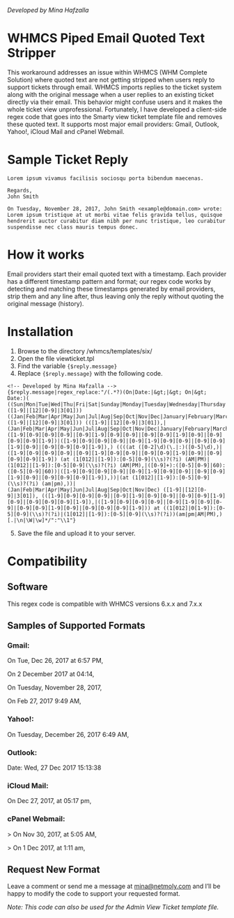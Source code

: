 *Developed by Mina Hafzalla*

# WHMCS Piped Email Quoted Text Stripper
This workaround addresses an issue within WHMCS (WHM Complete Solution) where quoted text are not getting stripped when users reply to support tickets through email. WHMCS imports replies to the ticket system along with the original message when a user replies to an existing ticket directly via their email. This behavior might confuse users and it makes the whole ticket view unprofessional. Fortunately, I have developed a client-side regex code that goes into the Smarty view ticket template file and removes these quoted text. It supports most major email providers: Gmail, Outlook, Yahoo!, iCloud Mail and cPanel Webmail.


# Sample Ticket Reply
```
Lorem ipsum vivamus facilisis sociosqu porta bibendum maecenas.

Regards,
John Smith

On Tuesday, November 28, 2017, John Smith <example@domain.com> wrote:
Lorem ipsum tristique at ut morbi vitae felis gravida tellus, quisque hendrerit auctor curabitur diam nibh per nunc tristique, leo curabitur suspendisse nec class mauris tempus donec.
```

# How it works
Email providers start their email quoted text with a timestamp. Each provider has a different timestamp pattern and format; our regex code works by detecting and matching these timestamps generated by email providers, strip them and any line after, thus leaving only the reply without quoting the original message (history). 

# Installation
1.	Browse to the directory /whmcs/templates/six/
2.	Open the file viewticket.tpl
3.	Find the variable `{$reply.message}`
4.	Replace `{$reply.message}` with the following code.
```
<!-- Developed by Mina Hafzalla -->
{$reply.message|regex_replace:"/(.*?)(On|Date:|&gt;|&gt; On|&gt; Date:)( ((Sun|Mon|Tue|Wed|Thu|Fri|Sat|Sunday|Monday|Tuesday|Wednesday|Thursday|Friday|Saturday),|([1-9]|[12][0-9]|3[01])) ((Jan|Feb|Mar|Apr|May|Jun|Jul|Aug|Sep|Oct|Nov|Dec|January|February|March|April|May|June|July|August|September|October|November|December)|([1-9]|[12][0-9]|3[01])) (([1-9]|[12][0-9]|3[01]),|(Jan|Feb|Mar|Apr|May|Jun|Jul|Aug|Sep|Oct|Nov|Dec|January|February|March|April|May|June|July|August|September|October|November|December)|([1-9][0-9][0-9][0-9]|[0-9][1-9][0-9][0-9]|[0-9][0-9][1-9][0-9]|[0-9][0-9][0-9][1-9])|([1-9][0-9][0-9][0-9]|[0-9][1-9][0-9][0-9]|[0-9][0-9][1-9][0-9]|[0-9][0-9][0-9][1-9]),) ((((at ([0-2]\d)(\.|:)([0-5]\d),)|([1-9][0-9][0-9][0-9]|[0-9][1-9][0-9][0-9]|[0-9][0-9][1-9][0-9]|[0-9][0-9][0-9][1-9]) (at (1[012]|[1-9]):[0-5][0-9](\\s)?(?i) (AM|PM)|(1[012]|[1-9]):[0-5][0-9](\\s)?(?i) (AM|PM),|([0-9]+):([0-5][0-9]|60):([0-5][0-9]|60))|([1-9][0-9][0-9][0-9]|[0-9][1-9][0-9][0-9]|[0-9][0-9][1-9][0-9]|[0-9][0-9][0-9][1-9]),))|(at (1[012]|[1-9]):[0-5][0-9](\\s)?(?i) (am|pm),))| (Jan|Feb|Mar|Apr|May|Jun|Jul|Aug|Sep|Oct|Nov|Dec) ([1-9]|[12][0-9]|3[01]), (([1-9][0-9][0-9][0-9]|[0-9][1-9][0-9][0-9]|[0-9][0-9][1-9][0-9]|[0-9][0-9][0-9][1-9]),|([1-9][0-9][0-9][0-9]|[0-9][1-9][0-9][0-9]|[0-9][0-9][1-9][0-9]|[0-9][0-9][0-9][1-9])) at ((1[012]|0[1-9]):[0-5][0-9](\\s)?(?i)|(1[012]|[1-9]):[0-5][0-9](\\s)?(?i))(am|pm|AM|PM),)[.|\n|\W|\w]*/":"\\1"}
```
5. Save the file and upload it to your server.

# Compatibility
## Software
This regex code is compatible with WHMCS versions 6.x.x and 7.x.x

## Samples of Supported Formats
### Gmail:
On Tue, Dec 26, 2017 at 6:57 PM,

On 2 December 2017 at 04:14,

On Tuesday, November 28, 2017,

On Feb 27, 2017 9:49 AM,

### Yahoo!:
On Tuesday, December 26, 2017 6:49 AM,

### Outlook:
Date: Wed, 27 Dec 2017 15:13:38

### iCloud Mail:
On Dec 27, 2017, at 05:17 pm,

### cPanel Webmail:
\> On Nov 30, 2017, at 5:05 AM,

\> On 1 Dec 2017, at 1:11 am,

## Request New Format
Leave a comment or send me a message at  mina@netmoly.com and I’ll be happy to modify the code to support your requested format.

*Note: This code can also be used for the Admin View Ticket template file.*
